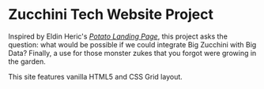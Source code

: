 # Zucchini Tech Website Project
Inspired by Eldin Heric's [*Potato Landing Page*](https://dribbble.com/shots/2042501-Potato-landing-page), this project asks the question: what would be possible if we could integrate Big Zucchini with Big Data? Finally, a use for those monster zukes that you forgot were growing in the garden. 

This site features vanilla HTML5 and CSS Grid layout.
